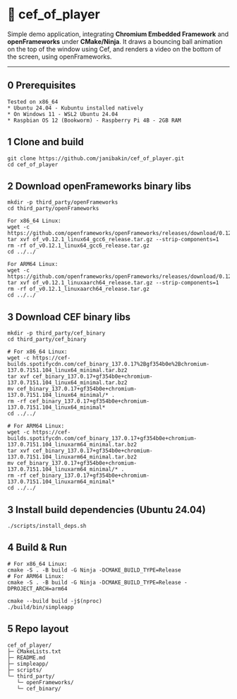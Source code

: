 # 🎥 cef_of_player

Simple demo application, integrating **Chromium Embedded Framework** and **openFrameworks** under **CMake/Ninja**.
It draws a bouncing ball animation on the top of the window using Cef, and renders a video on the bottom of the screen,
using openFrameworks.

---
## 0 Prerequisites

```
Tested on x86_64
* Ubuntu 24.04 - Kubuntu installed natively
* On Windows 11 - WSL2 Ubuntu 24.04
* Raspbian OS 12 (Bookworm) - Raspberry Pi 4B - 2GB RAM
```

## 1  Clone and build

```
git clone https://github.com/janibakin/cef_of_player.git
cd cef_of_player
```
## 2 Download openFrameworks binary libs
```
mkdir -p third_party/openFrameworks
cd third_party/openFrameworks

For x86_64 Linux:
wget -c https://github.com/openframeworks/openFrameworks/releases/download/0.12.1/of_v0.12.1_linux64_gcc6_release.tar.gz
tar xvf of_v0.12.1_linux64_gcc6_release.tar.gz --strip-components=1
rm -rf of_v0.12.1_linux64_gcc6_release.tar.gz
cd ../../

For ARM64 Linux:
wget -c https://github.com/openframeworks/openFrameworks/releases/download/0.12.1/of_v0.12.1_linuxaarch64_release.tar.gz
tar xvf of_v0.12.1_linuxaarch64_release.tar.gz --strip-components=1
rm -rf of_v0.12.1_linuxaarch64_release.tar.gz
cd ../../
```

## 3 Download CEF binary libs
```
mkdir -p third_party/cef_binary
cd third_party/cef_binary

# For x86_64 Linux:
wget -c https://cef-builds.spotifycdn.com/cef_binary_137.0.17%2Bgf354b0e%2Bchromium-137.0.7151.104_linux64_minimal.tar.bz2
tar xvf cef_binary_137.0.17+gf354b0e+chromium-137.0.7151.104_linux64_minimal.tar.bz2
mv cef_binary_137.0.17+gf354b0e+chromium-137.0.7151.104_linux64_minimal/* .
rm -rf cef_binary_137.0.17+gf354b0e+chromium-137.0.7151.104_linux64_minimal*
cd ../../

# For ARM64 Linux:
wget -c https://cef-builds.spotifycdn.com/cef_binary_137.0.17+gf354b0e+chromium-137.0.7151.104_linuxarm64_minimal.tar.bz2
tar xvf cef_binary_137.0.17+gf354b0e+chromium-137.0.7151.104_linuxarm64_minimal.tar.bz2
mv cef_binary_137.0.17+gf354b0e+chromium-137.0.7151.104_linuxarm64_minimal/* .
rm -rf cef_binary_137.0.17+gf354b0e+chromium-137.0.7151.104_linuxarm64_minimal*
cd ../../
```


## 3 Install build dependencies (Ubuntu 24.04)
```
./scripts/install_deps.sh
```
## 4 Build & Run
```
# For x86_64 Linux:
cmake -S . -B build -G Ninja -DCMAKE_BUILD_TYPE=Release
# For ARM64 Linux:
cmake -S . -B build -G Ninja -DCMAKE_BUILD_TYPE=Release -DPROJECT_ARCH=arm64

cmake --build build -j$(nproc)
./build/bin/simpleapp
```

## 5 Repo layout
```
cef_of_player/
├─ CMakeLists.txt
├─ README.md
├─ simpleapp/
├─ scripts/
└─ third_party/
   └─ openFrameworks/
   └─ cef_binary/
```